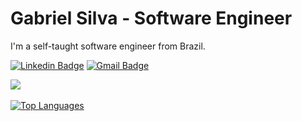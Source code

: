 # Gabriel Silva - Software Engineer


I'm a self-taught software engineer from Brazil.



[![Linkedin Badge](https://img.shields.io/badge/-Gabriel%20Silva-42D3FF?style=flat-square&logo=Linkedin&logoColor=white&link=https://www.linkedin.com/in/gabriels5g/)](https://www.linkedin.com/in/gabriels5g/) 
[![Gmail Badge](https://img.shields.io/badge/-gabrielspxls@gmail.com-42D3FF?style=flat-square&logo=Gmail&logoColor=white&link=mailto:gabrielspxls@gmail.com)](mailto:gabrielspxls@gmail.com)

<div>
    <img src="https://efficient-sloth-d85.notion.site/image/https%3A%2F%2Fprod-files-secure.s3.us-west-2.amazonaws.com%2F08f749ff-d06d-49a8-a488-9846e081b224%2F5682bfca-c852-41d8-9208-f001b8a76c3a%2Fcsharp.svg?table=block&id=59472a97-6158-432e-a51b-6f3d188526b9&spaceId=08f749ff-d06d-49a8-a488-9846e081b224&userId=&cache=v2" />
<!--     <img src=https://img.shields.io/badge/react-%2320232a.svg?style=for-the-badge&logo=react&logoColor=%2361DAFB />
    <img src=https://img.shields.io/badge/typescript-%23007ACC.svg?style=for-the-badge&logo=typescript&logoColor=white />
    <img src=https://img.shields.io/badge/next.js-000000?style=for-the-badge&logo=next.js&logoColor=white />
    <img src=https://img.shields.io/badge/expo-1C1E24?style=for-the-badge&logo=expo&logoColor=#D04A37 /> -->


</div>
<br/>
</div>
<a href="https://github.com/gabriels5g"><img src="https://github-readme-stats.vercel.app/api/top-langs/?username=gabriels5g&langs_count=10&title_color=ffffff&text_color=ffffff&icon_color=ffffff&bg_color=0D1117&hide_border=true&locale=en&custom_title=Top%20%Languages" alt="Top Languages"  /></a>


